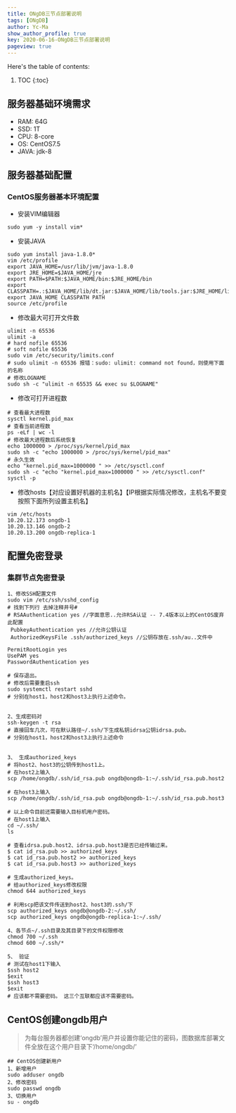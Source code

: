```yaml
---
title: ONgDB三节点部署说明
tags: [ONgDB]
author: Yc-Ma
show_author_profile: true
key: 2020-06-16-ONgDB三节点部署说明
pageview: true
---
```


Here's the table of contents:
1. TOC
{:toc}

## 服务器基础环境需求
- RAM: 64G
- SSD: 1T
- CPU: 8-core
- OS: CentOS7.5
- JAVA: jdk-8

## 服务器基础配置
### CentOS服务器基本环境配置
- 安装VIM编辑器
```
sudo yum -y install vim*
```
- 安装JAVA
```
sudo yum install java-1.8.0*
vim /etc/profile
export JAVA_HOME=/usr/lib/jvm/java-1.8.0
export JRE_HOME=$JAVA_HOME/jre
export PATH=$PATH:$JAVA_HOME/bin:$JRE_HOME/bin
export CLASSPATH=.:$JAVA_HOME/lib/dt.jar:$JAVA_HOME/lib/tools.jar:$JRE_HOME/lib
export JAVA_HOME CLASSPATH PATH
source /etc/profile
```
- 修改最大可打开文件数
```
ulimit -n 65536
ulimit -a
# hard nofile 65536
# soft nofile 65536
sudo vim /etc/security/limits.conf
# sudo ulimit -n 65536 报错：sudo: ulimit: command not found，则使用下面的名称
# 修改LOGNAME
sudo sh -c "ulimit -n 65535 && exec su $LOGNAME"
```
- 修改可打开进程数
```
# 查看最大进程数
sysctl kernel.pid_max
# 查看当前进程数
ps -eLf | wc -l
# 修改最大进程数后系统恢复
echo 1000000 > /proc/sys/kernel/pid_max
sudo sh -c "echo 1000000 > /proc/sys/kernel/pid_max"
# 永久生效
echo "kernel.pid_max=1000000 " >> /etc/sysctl.conf
sudo sh -c "echo "kernel.pid_max=1000000 " >> /etc/sysctl.conf"
sysctl -p
```

- 修改hosts【对应设置好机器的主机名】【IP根据实际情况修改，主机名不要变按照下面所列设置主机名】
```
vim /etc/hosts
10.20.12.173 ongdb-1
10.20.13.146 ongdb-2
10.20.13.200 ongdb-replica-1
```

## 配置免密登录
### 集群节点免密登录
```
1、修改SSH配置文件
sudo vim /etc/ssh/sshd_config
# 找到下列行 去掉注释井号#
# RSAAuthentication yes //字面意思..允许RSA认证 -- 7.4版本以上的CentOS废弃此配置
 PubkeyAuthentication yes //允许公钥认证
 AuthorizedKeysFile .ssh/authorized_keys //公钥存放在.ssh/au..文件中

PermitRootLogin yes
UsePAM yes
PasswordAuthentication yes

# 保存退出。
# 修改后需要重启ssh
sudo systemctl restart sshd
# 分别在host1，host2和host3上执行上述命令。


2、生成密码对
ssh-keygen -t rsa
# 直接回车几次，可在默认路径~/.ssh/下生成私钥idrsa公钥idrsa.pub。
# 分别在host1，host2和host3上执行上述命令


3、 生成authorized_keys
# 将host2、host3的公钥传到host1上。
# 在host2上输入
scp /home/ongdb/.ssh/id_rsa.pub ongdb@ongdb-1:~/.ssh/id_rsa.pub.host2

# 在host3上输入
scp /home/ongdb/.ssh/id_rsa.pub ongdb@ongdb-1:~/.ssh/id_rsa.pub.host3

# 以上命令目前还需要输入目标机用户密码。
# 在host1上输入
cd ~/.ssh/
ls

# 查看idrsa.pub.host2、idrsa.pub.host3是否已经传输过来。
$ cat id_rsa.pub >> authorized_keys
$ cat id_rsa.pub.host2 >> authorized_keys
$ cat id_rsa.pub.host3 >> authorized_keys

# 生成authorized_keys。
# 给authorized_keys修改权限
chmod 644 authorized_keys

# 利用scp把该文件传送到host2、host3的.ssh/下
scp authorized_keys ongdb@ongdb-2:~/.ssh/
scp authorized_keys ongdb@ongdb-replica-1:~/.ssh/

4、各节点~/.ssh目录及其目录下的文件权限修改
chmod 700 ~/.ssh
chmod 600 ~/.ssh/*

5、 验证
# 测试在host1下输入
$ssh host2
$exit
$ssh host3
$exit
# 应该都不需要密码。 这三个互联都应该不需要密码。

```

## CentOS创建ongdb用户
>为每台服务器都创建‘ongdb’用户并设置你能记住的密码，图数据库部署文件全放在这个用户目录下‘/home/ongdb/’

```
## CentOS创建新用户
1、新增用户
sudo adduser ongdb
2、修改密码
sudo passwd ongdb
3、切换用户
su - ongdb
```

